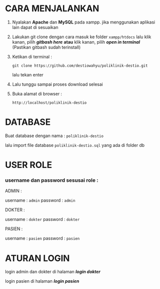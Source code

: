# CARA MENJALANKAN
1. Nyalakan **Apache** dan **MySQL** pada xampp. jika menggunakan aplikasi lain dapat di sesuaikan
2. Lakukan git clone dengan cara masuk ke folder `xampp/htdocs` lalu klik kanan, pilih _**gitbash here**_ **atau** klik kanan, pilih _**open in terminal**_ (Pastikan gitbash sudah terinstall)
3. Ketikan di terminal :

   ```
   git clone https://github.com/destiowahyu/poliklinik-destio.git
   ```

   lalu tekan enter
5. Lalu tunggu sampai proses download selesai
6. Buka alamat di browser :
   ```
   http://localhost/poliklinik-destio
   ```

# DATABASE
Buat database dengan nama : `poliklinik-destio`

lalu import file database `poliklinik-destio.sql` yang ada di folder db

# USER ROLE
### username dan password sesusai role :

ADMIN :

username : `admin`
password : `admin`


DOKTER :

username : `dokter`
password : `dokter`


PASIEN :

username : `pasien`
password : `pasien`

# ATURAN LOGIN
login admin dan dokter di halaman ***login dokter***

login pasien di halaman ***login pasien***
